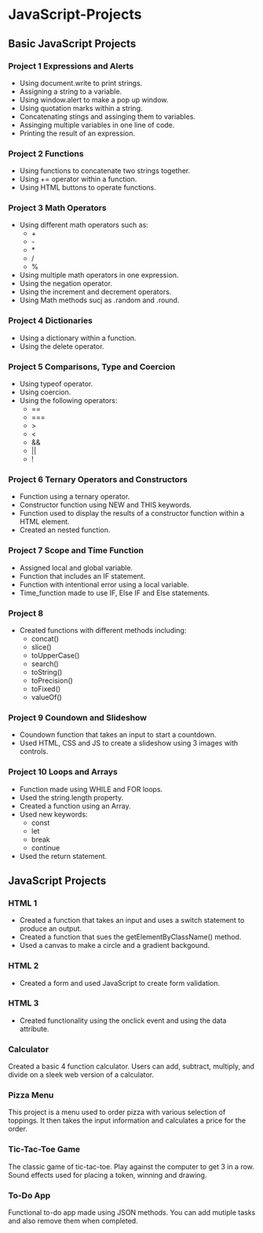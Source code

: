 # JavaScript-Projects

## Basic JavaScript Projects

### Project 1 Expressions and Alerts

- Using document.write to print strings.
- Assigning a string to a variable.
- Using window.alert to make a pop up window.
- Using quotation marks within a string.
- Concatenating stings and assinging them to variables.
- Assinging multiple variables in one line of code.
- Printing the result of an expression.

### Project 2 Functions

- Using functions to concatenate two strings together.
- Using += operator within a function.
- Using HTML buttons to operate functions.

### Project 3 Math Operators

- Using different math operators such as:
    - \+
    - \-
    - \*
    - /
    - %
- Using multiple math operators in one expression.
- Using the negation operator.
- Using the increment and decrement operators.
- Using Math methods sucj as .random and .round.

### Project 4 Dictionaries

- Using a dictionary within a function.
- Using the delete operator.

### Project 5 Comparisons, Type and Coercion

- Using typeof operator.
- Using coercion.
- Using the following operators:
    - ==
    - ===
    - \>
    - <
    - &&
    - ||
    - !

### Project 6 Ternary Operators and Constructors

- Function using a ternary operator.
- Constructor function using NEW and THIS keywords.
- Function used to display the results of a constructor function within a HTML element.
- Created an nested function.

### Project 7 Scope and Time Function

- Assigned local and global variable.
- Function that includes an IF statement.
- Function with intentional error using a local variable.
- Time_function made to use IF, Else IF and Else statements.

### Project 8 

- Created functions with different methods including:
    - concat()
    - slice()
    - toUpperCase()
    - search()
    - toString()
    - toPrecision()
    - toFixed()
    - valueOf()

### Project 9 Coundown and Slideshow

- Coundown function that takes an input to start a countdown.
- Used HTML, CSS and JS to create a slideshow using 3 images with controls.

### Project 10 Loops and Arrays

- Function made using WHILE and FOR loops.
- Used the string.length property.
- Created a function using an Array.
- Used new keywords:
    - const
    - let
    - break
    - continue
- Used the return statement.

## JavaScript Projects

### HTML 1

- Created a function that takes an input and uses a switch statement to produce an output.
- Created a function that sues the getElementByClassName() method.
- Used a canvas to make a circle and a gradient backgound.

### HTML 2

- Created a form and used JavaScript to create form validation.

### HTML 3 

- Created functionality using the onclick event and using the data attribute.

### Calculator 

Created a basic 4 function calculator. Users can add, subtract, multiply, and divide on a sleek web version of a calculator.

### Pizza Menu

This project is a menu used to order pizza with various selection of toppings. It then takes the input information and calculates a price for the order.

### Tic-Tac-Toe Game

The classic game of tic-tac-toe. Play against the computer to get 3 in a row. Sound effects used for placing a token, winning and drawing.

### To-Do App

Functional to-do app made using JSON methods. You can add mutiple tasks and also remove them when completed. 





